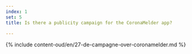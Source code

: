```yaml
---
index: 1
set: 5
title: Is there a publicity campaign for the CoronaMelder app?

---
```

{% include content-oud/en/27-de-campagne-over-coronamelder.md %}
